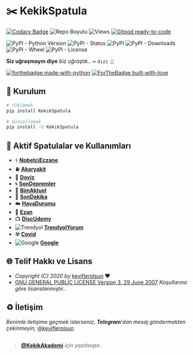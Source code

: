 # ✂️ KekikSpatula

[![Codacy Badge](https://app.codacy.com/project/badge/Grade/bc0a52a9b57f4c29930cbd6c796f9a8b)](https://www.codacy.com/gh/keyiflerolsun/KekikSpatula/dashboard?utm_source=github.com&amp;utm_medium=referral&amp;utm_content=keyiflerolsun/KekikSpatula&amp;utm_campaign=Badge_Grade) ![Repo Boyutu](https://img.shields.io/github/repo-size/keyiflerolsun/KekikSpatula) ![Views](https://hits.seeyoufarm.com/api/count/incr/badge.svg?url=https://github.com/keyiflerolsun/KekikSpatula&title=Profile%20Views) [![Gitpod ready-to-code](https://img.shields.io/badge/Gitpod-ready--to--code-blue?logo=gitpod)](https://gitpod.io/#https://github.com/keyiflerolsun/KekikSpatula)

![PyPI - Python Version](https://img.shields.io/pypi/pyversions/KekikSpatula)
![PyPI - Status](https://img.shields.io/pypi/status/KekikSpatula)
![PyPI](https://img.shields.io/pypi/v/KekikSpatula)
![PyPI - Downloads](https://img.shields.io/pypi/dm/KekikSpatula)
![PyPI - Wheel](https://img.shields.io/pypi/wheel/KekikSpatula)
![PyPI - License](https://img.shields.io/pypi/l/KekikSpatula)

**Siz uğraşmayın diye** *biz uğraştık..* **~** `dızz 🐍`

[![forthebadge made-with-python](http://ForTheBadge.com/images/badges/made-with-python.svg)](https://www.python.org/)
[![ForTheBadge built-with-love](http://ForTheBadge.com/images/badges/built-with-love.svg)](https://GitHub.com/keyiflerolsun/)

## 🚀 Kurulum

```bash
# Yüklemek
pip install KekikSpatula

# Güncellemek
pip install -U KekikSpatula
```

## 📝 Aktif Spatulalar ve Kullanımları

- ⚕️ **[NobetciEczane](https://github.com/keyiflerolsun/KekikSpatula/blob/main/Testler/NobetciEczane.py)**
- ⛽️ **[Akaryakit](https://github.com/keyiflerolsun/KekikSpatula/blob/main/Testler/Akaryakit.py)**
- 💱 **[Doviz](https://github.com/keyiflerolsun/KekikSpatula/blob/main/Testler/Doviz.py)**
- 🌀 **[SonDepremler](https://github.com/keyiflerolsun/KekikSpatula/blob/main/Testler/SonDepremler.py)**
- 🛒 **[BimAktuel](https://github.com/keyiflerolsun/KekikSpatula/blob/main/Testler/BimAktuel.py)**
- 📰 **[SonDakika](https://github.com/keyiflerolsun/KekikSpatula/blob/main/Testler/SonDakika.py)**
- ☁️ **[HavaDurumu](https://github.com/keyiflerolsun/KekikSpatula/blob/main/Testler/HavaDurumu.py)**
- 🕌 **[Ezan](https://github.com/keyiflerolsun/KekikSpatula/blob/main/Testler/Ezan.py)**
- 📺 **[DiscUdemy](https://github.com/keyiflerolsun/KekikSpatula/blob/main/Testler/DiscUdemy.py)**
- ![Trendyol](https://www.trendyol.com/frontend/web/assets/images/favicon.ico) **[TrendyolYorum](https://github.com/keyiflerolsun/KekikSpatula/blob/main/Testler/TrendyolYorum.py)**
- ☢️ **[Covid](https://github.com/keyiflerolsun/KekikSpatula/blob/main/Testler/Covid.py)**
- ![Google](https://www.google.com/images/branding/googleg/1x/googleg_standard_color_12dp.png) **[Google](https://github.com/keyiflerolsun/KekikSpatula/blob/main/Testler/Google.py)**

## 🌐 Telif Hakkı ve Lisans

* *Copyright (C) 2020 by* [keyiflerolsun](https://github.com/keyiflerolsun) ❤️️
* [GNU GENERAL PUBLIC LICENSE Version 3, 29 June 2007](https://github.com/keyiflerolsun/keyifUserBot/blob/master/LICENSE) *Koşullarına göre lisanslanmıştır..*

## ♻️ İletişim

*Benimle iletişime geçmek isterseniz, **Telegram**'dan mesaj göndermekten çekinmeyin;* [@keyiflerolsun](https://t.me/keyiflerolsun)

##

> **[@KekikAkademi](https://t.me/KekikAkademi)** *için yazılmıştır..*
